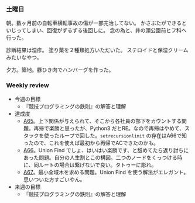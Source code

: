 ### 土曜日

朝。数ヶ月前の自転車横転事故の傷が一部完治してない。
かさぶたができるといじってしまい、回復がずるずる後回しに。
念の為と、井の頭公園前ヒフ科へ行った。

診断結果は湿疹。
塗り薬を２種類処方いただいた。
ステロイドと保湿クリームみたいなやつ。

夕方。築地。豚ひき肉でハンバーグを作った。

### Weekly review

* 今週の目標
  * 『競技プログラミングの鉄則』の解答と理解
* 達成度
  * [A65](https://atcoder.jp/contests/tessoku-book/tasks/tessoku_book_bm)。上下関係が与えられて、そこから各社員の部下をカウントする問題。再帰で楽勝と思ったが、Python3 だとRE。なので再帰はやめて、スタックを使ったループで回した。`setrecursionlimit` の存在はA66で知ったので、これを使えば最初から再帰でACできたのかも。
  * [A66](https://atcoder.jp/contests/tessoku-book/tasks/tessoku_book_bn)。Union Find でしょ、はいはい楽勝です、と舐めてたら返り討ちにあった問題。自分の人生割とこの構図。二つのノードをくっつける時に、同ルートの場合は繋げないで良い。タトゥーに彫れ。
  * [A67](https://atcoder.jp/contests/tessoku-book/tasks/tessoku_book_bo)。最小全域木を求める問題。Union Find を使う解法がエレガント。思いついた方すごいやん。
* 来週の目標
  * 『競技プログラミングの鉄則』の解答と理解
